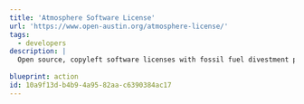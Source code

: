 ```yaml
---
title: 'Atmosphere Software License'
url: 'https://www.open-austin.org/atmosphere-license/'
tags:
  - developers
description: |
  Open source, copyleft software licenses with fossil fuel divestment provisions. They comply with the Open Source Definition and the Ethical Source Definition, and they're designed to impose quantifiable, enforceable obligations.
  
blueprint: action
id: 10a9f13d-b4b9-4a95-82aa-c6390384ac17
---
```

